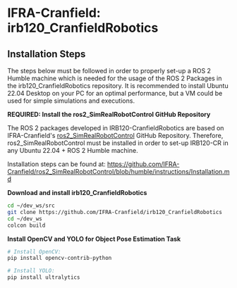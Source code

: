 # IFRA-Cranfield: irb120_CranfieldRobotics

## Installation Steps

The steps below must be followed in order to properly set-up a ROS 2 Humble machine which is needed for the usage of the ROS 2 Packages in the irb120_CranfieldRobotics repository. It is recommended to install Ubuntu 22.04 Desktop on your PC for an optimal performance, but a VM could be used for simple simulations and executions.

__REQUIRED: Install the ros2_SimRealRobotControl GitHub Repository__

The ROS 2 packages developed in IRB120-CranfieldRobotics are based on IFRA-Cranfield's [ros2_SimRealRobotControl](https://github.com/IFRA-Cranfield/ros2_SimRealRobotControl) GitHub Repository. Therefore, ros2_SimRealRobotControl must be installed in order to set-up IRB120-CR in any Ubuntu 22.04 + ROS 2 Humble machine.

Installation steps can be found at: https://github.com/IFRA-Cranfield/ros2_SimRealRobotControl/blob/humble/instructions/Installation.md

__Download and install irb120_CranfieldRobotics__

```sh
cd ~/dev_ws/src
git clone https://github.com/IFRA-Cranfield/irb120_CranfieldRobotics
cd ~/dev_ws
colcon build
```   

__Install OpenCV and YOLO for Object Pose Estimation Task__

```sh
# Install OpenCV:
pip install opencv-contrib-python

# Install YOLO:
pip install ultralytics
```